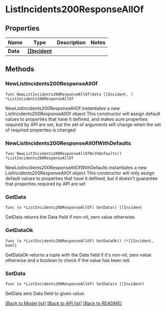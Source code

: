 # ListIncidents200ResponseAllOf

## Properties

Name | Type | Description | Notes
------------ | ------------- | ------------- | -------------
**Data** | [**[]Incident**](Incident.md) |  | 

## Methods

### NewListIncidents200ResponseAllOf

`func NewListIncidents200ResponseAllOf(data []Incident, ) *ListIncidents200ResponseAllOf`

NewListIncidents200ResponseAllOf instantiates a new ListIncidents200ResponseAllOf object
This constructor will assign default values to properties that have it defined,
and makes sure properties required by API are set, but the set of arguments
will change when the set of required properties is changed

### NewListIncidents200ResponseAllOfWithDefaults

`func NewListIncidents200ResponseAllOfWithDefaults() *ListIncidents200ResponseAllOf`

NewListIncidents200ResponseAllOfWithDefaults instantiates a new ListIncidents200ResponseAllOf object
This constructor will only assign default values to properties that have it defined,
but it doesn't guarantee that properties required by API are set

### GetData

`func (o *ListIncidents200ResponseAllOf) GetData() []Incident`

GetData returns the Data field if non-nil, zero value otherwise.

### GetDataOk

`func (o *ListIncidents200ResponseAllOf) GetDataOk() (*[]Incident, bool)`

GetDataOk returns a tuple with the Data field if it's non-nil, zero value otherwise
and a boolean to check if the value has been set.

### SetData

`func (o *ListIncidents200ResponseAllOf) SetData(v []Incident)`

SetData sets Data field to given value.



[[Back to Model list]](../README.md#documentation-for-models) [[Back to API list]](../README.md#documentation-for-api-endpoints) [[Back to README]](../README.md)



